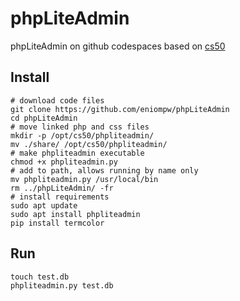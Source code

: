 # phpLiteAdmin

phpLiteAdmin on github codespaces based on [cs50](https://github.com/cs50/codespace/tree/main/opt/cs50/phpliteadmin)

## Install

```
# download code files
git clone https://github.com/eniompw/phpLiteAdmin
cd phpLiteAdmin
# move linked php and css files
mkdir -p /opt/cs50/phpliteadmin/
mv ./share/ /opt/cs50/phpliteadmin/
# make phpliteadmin executable
chmod +x phpliteadmin.py
# add to path, allows running by name only
mv phpliteadmin.py /usr/local/bin
rm ../phpLiteAdmin/ -fr
# install requirements
sudo apt update
sudo apt install phpliteadmin
pip install termcolor
```
## Run
```
touch test.db
phpliteadmin.py test.db
```
